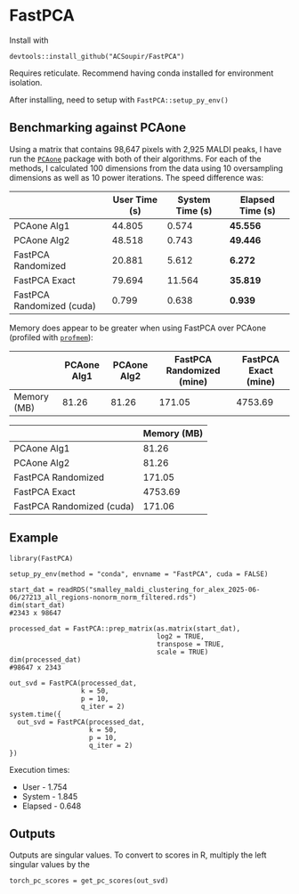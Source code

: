 # FastPCA

Install with

```         
devtools::install_github("ACSoupir/FastPCA")
```

Requires reticulate. Recommend having conda installed for environment isolation.

After installing, need to setup with `FastPCA::setup_py_env()`

## Benchmarking against PCAone

Using a matrix that contains 98,647 pixels with 2,925 MALDI peaks, I have run the [`PCAone`](https://cran.r-project.org/web/packages/pcaone/index.html) package with both of their algorithms. For each of the methods, I calculated 100 dimensions from the data using 10 oversampling dimensions as well as 10 power iterations. The speed difference was:

|   | User Time (s) | System Time (s) | **Elapsed Time (s)** |
|----|----|----|----|
| PCAone Alg1 | 44.805 | 0.574 | **45.556** |
| PCAone Alg2 | 48.518 | 0.743 | **49.446** |
| FastPCA Randomized | 20.881 | 5.612 | **6.272** |
| FastPCA Exact | 79.694 | 11.564 | **35.819** |
| FastPCA Randomized (cuda) | 0.799 | 0.638 | **0.939** |

Memory does appear to be greater when using FastPCA over PCAone (profiled with [`profmem`](https://cran.r-project.org/web/packages/profmem/)):

|   | PCAone Alg1 | PCAone Alg2 | FastPCA Randomized (mine) | FastPCA Exact (mine) |
|----|----|----|----|----|
| Memory (MB) | 81.26 | 81.26 | 171.05 | 4753.69 |

|                           | Memory (MB) |
|---------------------------|-------------|
| PCAone Alg1               | 81.26       |
| PCAone Alg2               | 81.26       |
| FastPCA Randomized        | 171.05      |
| FastPCA Exact             | 4753.69     |
| FastPCA Randomized (cuda) | 171.06      |

## Example

```         
library(FastPCA)

setup_py_env(method = "conda", envname = "FastPCA", cuda = FALSE)

start_dat = readRDS("smalley_maldi_clustering_for_alex_2025-06-06/27213_all_regions-nonorm_norm_filtered.rds")
dim(start_dat)
#2343 x 98647

processed_dat = FastPCA::prep_matrix(as.matrix(start_dat),
                                     log2 = TRUE, 
                                     transpose = TRUE,
                                     scale = TRUE)
dim(processed_dat)
#98647 x 2343

out_svd = FastPCA(processed_dat, 
                  k = 50,
                  p = 10,
                  q_iter = 2)
system.time({
  out_svd = FastPCA(processed_dat, 
                    k = 50,
                    p = 10,
                    q_iter = 2)
})
```

Execution times:

-   User - 1.754
-   System - 1.845
-   Elapsed - 0.648

## Outputs

Outputs are singular values. To convert to scores in R, multiply the left singular values by the

```         
torch_pc_scores = get_pc_scores(out_svd)
```
